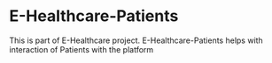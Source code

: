 # E-Healthcare-Patients

This is part of E-Healthcare project.
E-Healthcare-Patients helps with interaction of Patients with the platform
